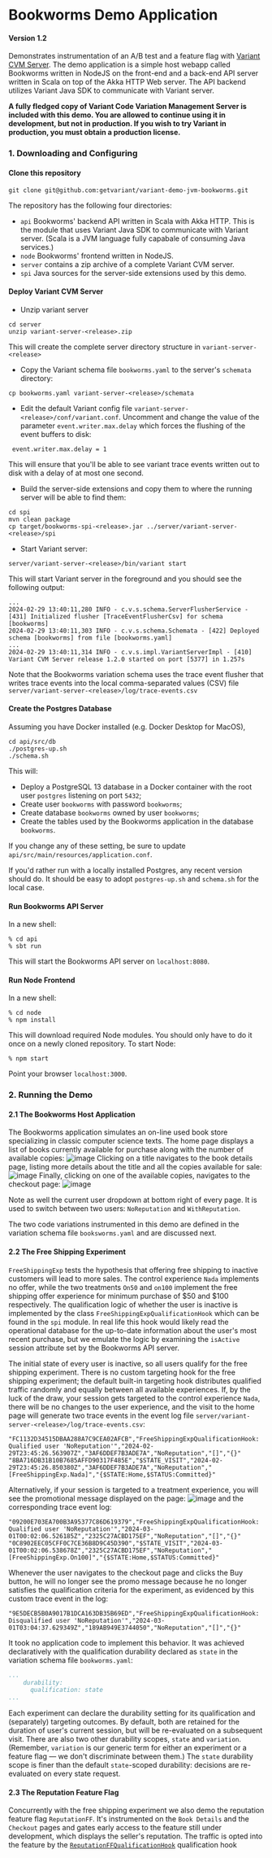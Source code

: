 # Bookworms Demo Application 
#### Version 1.2

Demonstrates instrumentation of an A/B test and a feature flag with 
[Variant CVM Server](https://getvariant.com). The demo application is a simple host webapp called Bookworms
written in NodeJS on the front-end and a back-end API server written in Scala on top of the Akka HTTP
Web server. The API backend utilizes Variant Java SDK to communicate with Variant server.

__A fully fledged copy of Variant Code Variation Management Server is included with this demo. You are
allowed to continue using it in development, but not in production. If you wish to try Variant in production,
you must obtain a production license.__

### 1. Downloading and Configuring

#### Clone this repository 
```shell
git clone git@github.com:getvariant/variant-demo-jvm-bookworms.git
```
The repository has the following four directories:
* `api` Bookworms' backend API written in Scala with Akka HTTP. This is the module that uses Variant
Java SDK to communicate with Variant server. (Scala is a JVM language fully capabale of consuming Java services.)
* `node` Bookworms' frontend written in NodeJS.
* `server` contains a zip archive of a complete Variant CVM server. 
* `spi` Java sources for the server-side extensions used by this demo.

#### Deploy Variant CVM Server
* Unzip variant server
```shell
cd server
unzip variant-server-<release>.zip
```
This will create the complete server directory structure in `variant-server-<release>`

* Copy the Variant schema file `bookworms.yaml` to the server's `schemata` directory:
```shell
cp bookworms.yaml variant-server-<release>/schemata
```
* Edit the default Variant config file `variant-server-<release>/conf/variant.conf`. Uncomment
and change the value of the parameter `event.writer.max.delay` which forces the flushing of the event
buffers to disk:
```text
 event.writer.max.delay = 1
```
This will ensure that you'll be able to see variant trace events written out to disk with a delay of
at most one second.

* Build the server-side extensions and copy them to where the running server will be able to find them:
```shell
cd spi
mvn clean package
cp target/bookworms-spi-<release>.jar ../server/variant-server-<release>/spi
```

* Start Variant server:
```shell
server/variant-server-<release>/bin/variant start
```
This will start Variant server in the foreground and you should see the following output:
```text
...
2024-02-29 13:40:11,280 INFO - c.v.s.schema.ServerFlusherService - [431] Initialized flusher [TraceEventFlusherCsv] for schema [bookworms]
2024-02-29 13:40:11,303 INFO - c.v.s.schema.Schemata - [422] Deployed schema [bookworms] from file [bookworms.yaml]
...
2024-02-29 13:40:11,314 INFO - c.v.s.impl.VariantServerImpl - [410] Variant CVM Server release 1.2.0 started on port [5377] in 1.257s
```

Note that the Bookworms variation schema uses the trace event flusher that writes trace events into the local
comma-separated values (CSV) file `server/variant-server-<release>/log/trace-events.csv`

#### Create the Postgres Database
Assuming you have Docker installed (e.g. Docker Desktop for MacOS),
```shell
cd api/src/db
./postgres-up.sh
./schema.sh
```
This will:
* Deploy a PostgreSQL 13 database in a Docker container with the root user `postgres` listening on port `5432`;
* Create user `bookworms` with password `bookworms`;
* Create database `bookworms` owned by user `bookworms`;
* Create the tables used by the Bookworms application in the database `bookworms`.

If you change any of these setting, be sure to update `api/src/main/resources/application.conf`.

If you'd rather run with a locally installed Postgres, any recent version should do. It should be
easy to adopt `postgres-up.sh` and `schema.sh` for the local case.

#### Run Bookworms API Server
In a new shell:
```shell
% cd api
% sbt run
```
This will start the Bookworms API server on `localhost:8080`.

#### Run Node Frontend
In a new shell:
```shell
% cd node
% npm install
```
This will download required Node modules. You should only have to do it once on a newly cloned
repository. To start Node:
```shell
% npm start
```
Point your browser `localhost:3000`.

### 2. Running the Demo

#### 2.1 The Bookworms Host Application
The Bookworms application simulates an on-line used book store specializing in classic computer
science texts. The home page displays a list of books currently available for purchase 
along with the number of available copies:
![image](img/books-home.png)
Clicking on a title navigates to the book details page, listing more details about the title
and all the copies available for sale:
![image](img/book-details.png)
Finally, clicking on one of the available copies, navigates to the checkout page:
![image](img/checkout.png)

Note as well the current user dropdown at bottom right of every page. It is used to switch between
two users: `NoReputation` and `WithReputation`.

The two code variations instrumented in this demo are defined in the variation schema file
`booksworms.yaml` and are discussed next.

#### 2.2 The Free Shipping Experiment
`FreeShippingExp` tests the hypothesis that offering free shipping to inactive customers will
lead to more sales. The control experience `Nada` implements no offer, while the two treatments `On50`
and `on100` implement the free shipping offer experience for minimum purchase of $50 and $100 respectively.
The qualification logic of whether the user is inactive is implemented by the class 
`FreeShippingExpQualificationHook` which can be found in the `spi` module. In real life this hook would
likely read the operational database for the up-to-date information about the user's most recent purchase,
but we emulate the logic by examining the `isActive` session attribute set by the Bookworms API server.

The initial state of every user is inactive, so all users qualify for the free shipping experiment. 
There is no custom targeting hook for the free shipping experiment; the default built-in targeting
hook distributes qualified traffic randomly and equally between all available experiences. If, by the luck
of the draw, your session gets targeted to the control experience `Nada`, there will be no changes
to the user experience, and the visit to the home page will generate two trace events in the event log file
`server/variant-server-<release>/log/trace-events.csv`: 
```text
"FC1132D34515DBAA288A7C9CEA02AFCB","FreeShippingExpQualificationHook: Qualified user 'NoReputation'","2024-02-29T23:45:26.563907Z","3AF6DDEF7B3ADE7A","NoReputation","[]","{}"
"8BA716DB31B10B7685AFFD90317F485E","$STATE_VISIT","2024-02-29T23:45:26.850380Z","3AF6DDEF7B3ADE7A","NoReputation","[FreeShippingExp.Nada]","{$STATE:Home,$STATUS:Committed}"
```
Alternatively, if your session is targeted to a treatment experience, you will see the promotional message
displayed on the page:
![image](img/home-on100.png)
and the corresponding trace event log:
```text
"09200E703EA700B3A95377C86D619379","FreeShippingExpQualificationHook: Qualified user 'NoReputation'","2024-03-01T00:02:06.526185Z","2325C27ACBD175EF","NoReputation","[]","{}"
"0C8902EEC05CFF0C7CE36B8D9C45D390","$STATE_VISIT","2024-03-01T00:02:06.538678Z","2325C27ACBD175EF","NoReputation","[FreeShippingExp.On100]","{$STATE:Home,$STATUS:Committed}"
```

Whenever the user navigates to the checkout page and clicks the Buy button, he will no longer see the promo
message because he no longer satisfies the qualification criteria for the experiment, as evidenced by this
custom trace event in the log:
```text
"9E5DECB5B0A9017B1DCA163DB35B69ED","FreeShippingExpQualificationHook: Disqualified user 'NoReputation'","2024-03-01T03:04:37.629349Z","189AB949E3744050","NoReputation","[]","{}"
```
It took no application code to implement this behavior. It was achieved declaratively with the qualification
durability declared as `state` in the variation schema file `bookworms.yaml`:
```yaml
...
    durability:
      qualification: state
...
```

Each experiment can declare the durability setting
for its qualification and (separately) targeting outcomes. By default, both are retained for the duration of
user's current session, but will be re-evaluated on a subsequent visit. There are also two other durability scopes,
`state` and `variation`. (Remember, `variation` is our generic term for either an experiment or a feature flag —
we don't discriminate between them.) The `state` durability scope is finer than the default `state`-scoped 
durability: decisions are re-evaluated on every state request.

#### 2.3 The Reputation Feature Flag
Concurrently with the free shipping experiment we also demo the reputation feature flag `ReputationFF`.
It's instrumented on the `Book Details` and the  `Checkout` pages and gates early access to the feature
still under development, which displays the seller's reputation. The traffic is opted into the feature
by the [`ReputationFFQualificationHook`](spi/src/main/java/com/variant/demo/bookworms/spi/ReputationFFQualificationHook.java) qualification hook